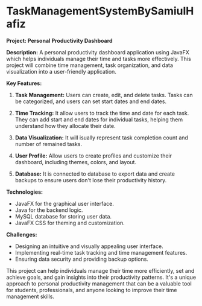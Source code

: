 # TaskManagementSystemBySamiulHafiz
**Project: Personal Productivity Dashboard**

**Description:** A personal productivity dashboard application using JavaFX which helps individuals manage their time and tasks more effectively. This project will combine time management, task organization, and data visualization into a user-friendly application.

**Key Features:**

1.  **Task Management:** Users can create, edit, and delete tasks. Tasks can be categorized, and users can set start dates and end dates.
    
2.  **Time Tracking:** It allow users to track the time and date for each task. They can add start and end dates for individual tasks, helping them understand how they allocate their date.
    
3.  **Data Visualization:** It will isually represent task completion count and number of remained tasks.
    
4.  **User Profile:** Allow users to create profiles and customize their dashboard, including themes, colors, and layout.
    
5.  **Database:** It is connected to database to export data and create backups to ensure users don't lose their productivity history.
    

**Technologies:**

*   JavaFX for the graphical user interface.
*   Java for the backend logic.
*   MySQL database for storing user data.
*   JavaFX CSS for theming and customization.

**Challenges:**

*   Designing an intuitive and visually appealing user interface.
*   Implementing real-time task tracking and time management features.
*   Ensuring data security and providing backup options.

This project can help individuals manage their time more efficiently, set and achieve goals, and gain insights into their productivity patterns. It's a unique approach to personal productivity management that can be a valuable tool for students, professionals, and anyone looking to improve their time management skills.
